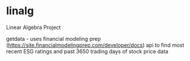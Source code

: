 # linalg
Linear Algebra Project

getdata - uses financial modeling prep (https://site.financialmodelingprep.com/developer/docs) api to find most recent ESG ratings and past 3650 trading days of stock price data
